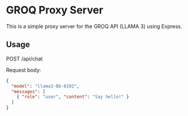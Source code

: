 # GROQ Proxy Server

This is a simple proxy server for the GROQ API (LLAMA 3) using Express.

## Usage

POST /api/chat

Request body:
```json
{
  "model": "llama3-8b-8192",
  "messages": [
    { "role": "user", "content": "Say hello!" }
  ]
}
